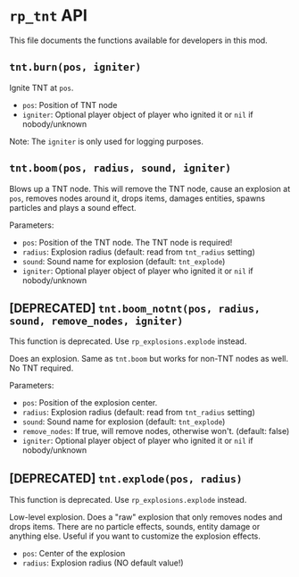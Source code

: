 # `rp_tnt` API

This file documents the functions available for developers in this mod.


## `tnt.burn(pos, igniter)`

Ignite TNT at `pos`.

* `pos`: Position of TNT node
* `igniter`: Optional player object of player who ignited it or `nil` if nobody/unknown

Note: The `igniter` is only used for logging purposes.



## `tnt.boom(pos, radius, sound, igniter)`

Blows up a TNT node.
This will remove the TNT node, cause an explosion at `pos`,
removes nodes around it, drops items, damages entities, spawns particles
and plays a sound effect.

Parameters:

* `pos`: Position of the TNT node. The TNT node is required!
* `radius`: Explosion radius (default: read from `tnt_radius` setting)
* `sound`: Sound name for explosion (default: `tnt_explode`)
* `igniter`: Optional player object of player who ignited it or `nil` if nobody/unknown


## [DEPRECATED] `tnt.boom_notnt(pos, radius, sound, remove_nodes, igniter)`

This function is deprecated. Use `rp_explosions.explode` instead.

Does an explosion.
Same as `tnt.boom` but works for non-TNT nodes as well. No TNT required.

Parameters:

* `pos`: Position of the explosion center.
* `radius`: Explosion radius (default: read from `tnt_radius` setting)
* `sound`: Sound name for explosion (default: `tnt_explode`)
* `remove_nodes`: If true, will remove nodes, otherwise won't. (default: false)
* `igniter`: Optional player object of player who ignited it or `nil` if nobody/unknown


## [DEPRECATED] `tnt.explode(pos, radius)`

This function is deprecated. Use `rp_explosions.explode` instead.

Low-level explosion.
Does a "raw" explosion that only removes nodes and drops items.
There are no particle effects, sounds, entity damage or anything else.
Useful if you want to customize the explosion effects.

* `pos`: Center of the explosion
* `radius`: Explosion radius (NO default value!)
